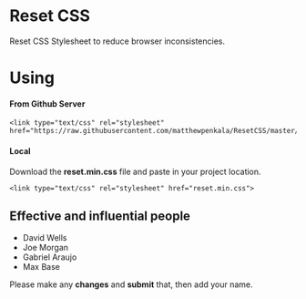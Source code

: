 # Reset CSS
Reset CSS Stylesheet to reduce browser inconsistencies.


# Using

#### From Github Server
```
<link type="text/css" rel="stylesheet" href="https://raw.githubusercontent.com/matthewpenkala/ResetCSS/master/reset.min.css">
```

#### Local
Download the **reset.min.css** file and paste in your project location.
```
<link type="text/css" rel="stylesheet" href="reset.min.css">
```

## Effective and influential people

- David Wells
- Joe Morgan
- Gabriel Araujo
- Max Base


Please make any **changes** and **submit** that, then add your name.
